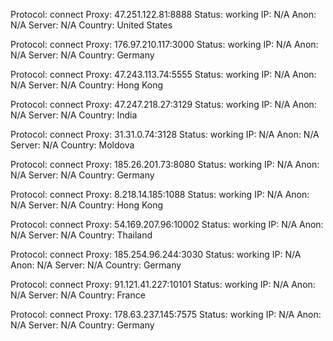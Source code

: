 Protocol: connect
Proxy: 47.251.122.81:8888
Status: working
IP: N/A
Anon: N/A
Server: N/A
Country: United States

Protocol: connect
Proxy: 176.97.210.117:3000
Status: working
IP: N/A
Anon: N/A
Server: N/A
Country: Germany

Protocol: connect
Proxy: 47.243.113.74:5555
Status: working
IP: N/A
Anon: N/A
Server: N/A
Country: Hong Kong

Protocol: connect
Proxy: 47.247.218.27:3129
Status: working
IP: N/A
Anon: N/A
Server: N/A
Country: India

Protocol: connect
Proxy: 31.31.0.74:3128
Status: working
IP: N/A
Anon: N/A
Server: N/A
Country: Moldova

Protocol: connect
Proxy: 185.26.201.73:8080
Status: working
IP: N/A
Anon: N/A
Server: N/A
Country: Germany

Protocol: connect
Proxy: 8.218.14.185:1088
Status: working
IP: N/A
Anon: N/A
Server: N/A
Country: Hong Kong

Protocol: connect
Proxy: 54.169.207.96:10002
Status: working
IP: N/A
Anon: N/A
Server: N/A
Country: Thailand

Protocol: connect
Proxy: 185.254.96.244:3030
Status: working
IP: N/A
Anon: N/A
Server: N/A
Country: Germany

Protocol: connect
Proxy: 91.121.41.227:10101
Status: working
IP: N/A
Anon: N/A
Server: N/A
Country: France

Protocol: connect
Proxy: 178.63.237.145:7575
Status: working
IP: N/A
Anon: N/A
Server: N/A
Country: Germany

